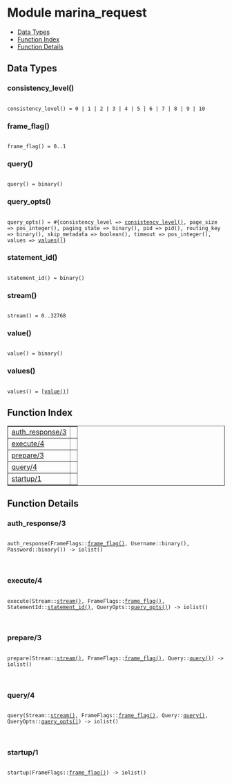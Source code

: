 

# Module marina_request #
* [Data Types](#types)
* [Function Index](#index)
* [Function Details](#functions)

<a name="types"></a>

## Data Types ##




### <a name="type-consistency_level">consistency_level()</a> ###


<pre><code>
consistency_level() = 0 | 1 | 2 | 3 | 4 | 5 | 6 | 7 | 8 | 9 | 10
</code></pre>




### <a name="type-frame_flag">frame_flag()</a> ###


<pre><code>
frame_flag() = 0..1
</code></pre>




### <a name="type-query">query()</a> ###


<pre><code>
query() = binary()
</code></pre>




### <a name="type-query_opts">query_opts()</a> ###


<pre><code>
query_opts() = #{consistency_level =&gt; <a href="#type-consistency_level">consistency_level()</a>, page_size =&gt; pos_integer(), paging_state =&gt; binary(), pid =&gt; pid(), routing_key =&gt; binary(), skip_metadata =&gt; boolean(), timeout =&gt; pos_integer(), values =&gt; <a href="#type-values">values()</a>}
</code></pre>




### <a name="type-statement_id">statement_id()</a> ###


<pre><code>
statement_id() = binary()
</code></pre>




### <a name="type-stream">stream()</a> ###


<pre><code>
stream() = 0..32768
</code></pre>




### <a name="type-value">value()</a> ###


<pre><code>
value() = binary()
</code></pre>




### <a name="type-values">values()</a> ###


<pre><code>
values() = [<a href="#type-value">value()</a>]
</code></pre>

<a name="index"></a>

## Function Index ##


<table width="100%" border="1" cellspacing="0" cellpadding="2" summary="function index"><tr><td valign="top"><a href="#auth_response-3">auth_response/3</a></td><td></td></tr><tr><td valign="top"><a href="#execute-4">execute/4</a></td><td></td></tr><tr><td valign="top"><a href="#prepare-3">prepare/3</a></td><td></td></tr><tr><td valign="top"><a href="#query-4">query/4</a></td><td></td></tr><tr><td valign="top"><a href="#startup-1">startup/1</a></td><td></td></tr></table>


<a name="functions"></a>

## Function Details ##

<a name="auth_response-3"></a>

### auth_response/3 ###

<pre><code>
auth_response(FrameFlags::<a href="#type-frame_flag">frame_flag()</a>, Username::binary(), Password::binary()) -&gt; iolist()
</code></pre>
<br />

<a name="execute-4"></a>

### execute/4 ###

<pre><code>
execute(Stream::<a href="#type-stream">stream()</a>, FrameFlags::<a href="#type-frame_flag">frame_flag()</a>, StatementId::<a href="#type-statement_id">statement_id()</a>, QueryOpts::<a href="#type-query_opts">query_opts()</a>) -&gt; iolist()
</code></pre>
<br />

<a name="prepare-3"></a>

### prepare/3 ###

<pre><code>
prepare(Stream::<a href="#type-stream">stream()</a>, FrameFlags::<a href="#type-frame_flag">frame_flag()</a>, Query::<a href="#type-query">query()</a>) -&gt; iolist()
</code></pre>
<br />

<a name="query-4"></a>

### query/4 ###

<pre><code>
query(Stream::<a href="#type-stream">stream()</a>, FrameFlags::<a href="#type-frame_flag">frame_flag()</a>, Query::<a href="#type-query">query()</a>, QueryOpts::<a href="#type-query_opts">query_opts()</a>) -&gt; iolist()
</code></pre>
<br />

<a name="startup-1"></a>

### startup/1 ###

<pre><code>
startup(FrameFlags::<a href="#type-frame_flag">frame_flag()</a>) -&gt; iolist()
</code></pre>
<br />


